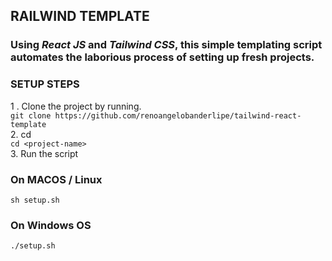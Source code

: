 ## RAILWIND TEMPLATE

### Using ***React JS*** and ***Tailwind CSS***, this simple templating script automates the laborious process of setting up fresh projects.


### SETUP STEPS

1 . Clone the project by running.<br/>
``` git clone https://github.com/renoangelobanderlipe/tailwind-react-template ``` 
<br/>
2. cd <project-nae><br/>
``` cd <project-name> ```
<br/>
3. Run the script
### On MACOS / Linux
``` sh setup.sh ```
### On Windows OS 
``` ./setup.sh ```
